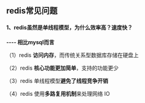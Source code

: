 ## redis常见问题

#### 1、redis虽然是单线程模型，为什么效率高？速度快？

**---- 相比mysql而言**

（1）redis **访问内存**，而传统关系型数据库存储在硬盘上

（2）redis **核心功能更加简单**，支持的功能更少

（3）redis 单线程模型**避免了线程竞争开销**

（4）redis 使用**多路复用机制**来处理网络 IO 

